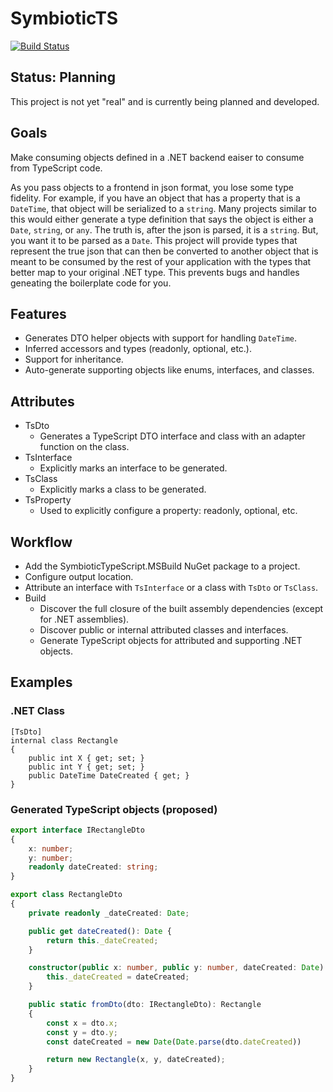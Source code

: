 # SymbioticTS

[![Build Status](https://treasure.visualstudio.com/SymbioticTS/_apis/build/status/craigktreasure.SymbioticTS)](https://treasure.visualstudio.com/SymbioticTS/_build/latest?definitionId=13)

## Status: Planning

This project is not yet "real" and is currently being planned and developed.

## Goals

Make consuming objects defined in a .NET backend eaiser to consume from TypeScript code.

As you pass objects to a frontend in json format, you lose some type fidelity. For example, if you have an object that has a property that is a `DateTime`, that object will be serialized to a `string`. Many projects similar to this would either generate a type definition that says the object is either a `Date`, `string`, or `any`. The truth is, after the json is parsed, it is a `string`. But, you want it to be parsed as a `Date`. This project will provide types that represent the true json that can then be converted to another object that is meant to be consumed by the rest of your application with the types that better map to your original .NET type. This prevents bugs and handles geneating the boilerplate code for you.

## Features

* Generates DTO helper objects with support for handling `DateTime`.
* Inferred accessors and types (readonly, optional, etc.).
* Support for inheritance.
* Auto-generate supporting objects like enums, interfaces, and classes.

## Attributes

* TsDto
  * Generates a TypeScript DTO interface and class with an adapter function on the class.
* TsInterface
  * Explicitly marks an interface to be generated.
* TsClass
  * Explicitly marks a class to be generated.
* TsProperty
  * Used to explicitly configure a property: readonly, optional, etc.

## Workflow

* Add the SymbioticTypeScript.MSBuild NuGet package to a project.
* Configure output location.
* Attribute an interface with `TsInterface` or a class with `TsDto` or `TsClass`.
* Build
  * Discover the full closure of the built assembly dependencies (except for .NET assemblies).
  * Discover public or internal attributed classes and interfaces.
  * Generate TypeScript objects for attributed and supporting .NET objects.

## Examples

### .NET Class

``` CSharp
[TsDto]
internal class Rectangle
{
    public int X { get; set; }
    public int Y { get; set; }
    public DateTime DateCreated { get; }
}
```

### Generated TypeScript objects (proposed)

``` TypeScript
export interface IRectangleDto
{
    x: number;
    y: number;
    readonly dateCreated: string;
}

export class RectangleDto
{
    private readonly _dateCreated: Date;

    public get dateCreated(): Date {
        return this._dateCreated;
    }

    constructor(public x: number, public y: number, dateCreated: Date) {
        this._dateCreated = dateCreated;
    }

    public static fromDto(dto: IRectangleDto): Rectangle
    {
        const x = dto.x;
        const y = dto.y;
        const dateCreated = new Date(Date.parse(dto.dateCreated))

        return new Rectangle(x, y, dateCreated);
    }
}
```